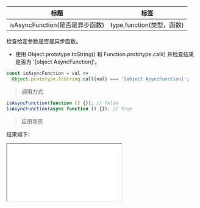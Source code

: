 | 标题                            | 标签                      |
| ------------------------------- | ------------------------- |
| isAsyncFunction(是否是异步函数) | type,function(类型，函数) |

检查给定参数是否是异步函数。

- 使用 Object.prototype.toString() 和 Function.prototype.call() 并检查结果是否为 '[object AsyncFunction]'。

```js
const isAsyncFunction = val =>
  Object.prototype.toString.call(val) === '[object AsyncFunction]';
```

> 调用方式:

```js
isAsyncFunction(function () {}); // false
isAsyncFunction(async function () {}); // true
```

> 应用场景

<div class="code-editor" data-url="codes/javascript/html/isAsyncFunction.html" data-language="html"></div>

结果如下:

<iframe src="codes/javascript/html/isAsyncFunction.html"></iframe>
